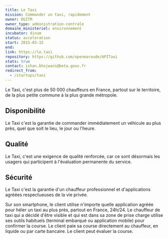 ```yaml
---
title: Le Taxi
mission: Commander un taxi, rapidement
owner: DGITM
owner_type: administration-centrale
domaine_ministeriel: environnement
incubator: dinum
status: acceleration
start: 2015-03-15
end:
link: https://le.taxi
repository: https://github.com/openmaraude/APITaxi
stats: true
contact: ishan.bhojwani@beta.gouv.fr
redirect_from:
  - /startups/taxi
---
```


Le Taxi, c'est plus de 50 000 chauffeurs en France, partout sur le territoire, de la plus petite commune à la plus grande métropole.

Disponibilité
-------------

Le Taxi c'est la garantie de commander immédiatement un véhicule au plus près, quel que soit le lieu, le jour ou l'heure.

Qualité
-------

Le Taxi, c'est une exigence de qualité renforcée, car ce sont désormais les usagers qui participent à l'évaluation permanente du service.

Sécurité
--------

Le Taxi c'est la garantie d'un chauffeur professionnel et d'applications agréées respectueuses de la vie privée.

Sur son smartphone, le client utilise n'importe quelle application agréée pour héler un taxi au plus près, partout en France, 24h/24. Le chauffeur de taxi qui a décidé d'être visible et qui est dans sa zone de prise charge utilise ses outils habituels (terminal embarqué ou application mobile) pour confirmer la course. Le client paie sa course directement au chauffeur, en liquide ou par carte bancaire. Le client peut évaluer la course.
